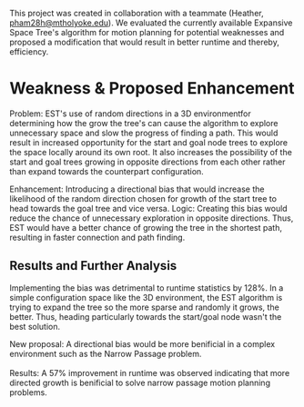 This project was created in collaboration with a teammate (Heather, pham28h@mtholyoke.edu). We evaluated the currently available Expansive Space Tree's algorithm for motion planning for potential weaknesses and proposed a modification that would result in better runtime and thereby, efficiency. 

<h1> Weakness & Proposed Enhancement </h1>
Problem: EST's use of random directions in a 3D environmentfor determining how the grow the tree's can cause the algorithm to explore unnecessary space and slow the progress of finding a path. This would result in increased opportunity for the start and goal node trees to explore the space locally around its own root. It also increases the possibility of the start and goal trees growing in opposite directions from each other rather than expand towards the counterpart configuration.  

Enhancement: Introducing a directional bias that would increase the likelihood of the random direction chosen for growth of the start tree to head towards the goal tree and vice versa.
Logic: Creating this bias would reduce the chance of unnecessary exploration in opposite directions. Thus, EST would have a better chance of growing the tree in the shortest path, resulting in faster connection and path finding.

<h2> Results and Further Analysis </h2>
Implementing the bias was detrimental to runtime statistics by 128%. In a simple configuration space like the 3D environment, the EST algorithm is trying to expand the tree so the more sparse and randomly it grows, the better. Thus, heading particularly towards the start/goal node wasn't the best solution.  <br>

New proposal: A directional bias would be more benificial in a complex environment such as the Narrow Passage problem.  
<br>
Results: A 57% improvement in runtime was observed indicating that more directed growth is benificial to solve narrow passage motion planning problems.
   
